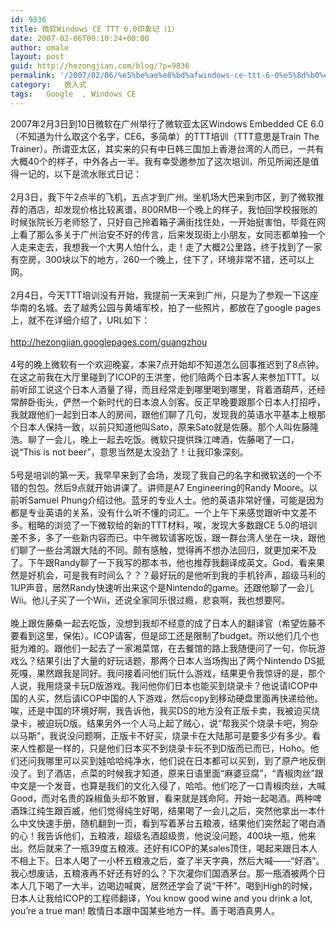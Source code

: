 ```yaml
---
id: 9836
title: 微软Windows CE TTT 6.0印象记（1）
date: 2007-02-06T00:10:24+00:00
author: omale
layout: post
guid: http://hezongjian.com/blog/?p=9836
permalink: '/2007/02/06/%e5%be%ae%e8%bd%afwindows-ce-ttt-6-0%e5%8d%b0%e8%b1%a1%e8%ae%b0%ef%bc%881%ef%bc%89/'
category:   嵌入式  
tags:   Google  , Windows CE
---
```

<meta content="MSHTML 6.00.5730.11" name=GENERATOR>

<body leftMargin=3 topMargin=2>

<div>
  2007年2月3日到10日微软在广州举行了微软亚太区Windows Embedded CE 6.0（不知道为什么取这个名字，CE6，多简单）的TTT培训（TTT意思是Train The Trainer）。所谓亚太区，其实来的只有中日韩三国加上香港台湾的人而已，一共有大概40个的样子，中外各占一半。我有幸受邀参加了这次培训，所见所闻还是值得一记的，以下是流水账式日记：
</div>

<div>
  &nbsp;
</div>

<div>
  2月3日，我下午2点半的飞机，五点才到广州。坐机场大巴来到市区，到了微软推荐的酒店，却发现价格比较离谱，800RMB一个晚上的样子，我怕回学校报账的时候张院长万老师怒了，只好自己拎着箱子满街找住处，一开始挺害怕，毕竟在网上看了那么多关于广州治安不好的传言，后来发现街上小朋友，女同志都单独一个人走来走去，我想我一个大男人怕什么，走！走了大概2公里路，终于找到了一家有空房，300块以下的地方，260一个晚上，住下了，环境非常不错，还可以上网。
</div>

<div>
  &nbsp;
</div>

<div>
  2月4日，今天TTT培训没有开始，我提前一天来到广州，只是为了参观一下这座华南的名城。去了越秀公园与黄埔军校，拍了一些照片，都放在了google pages上，就不在详细介绍了，URL如下：
</div>

<div>
  &nbsp;
</div>

<div>
  <a href="http://hezongjian.googlepages.com/guangzhou">http://hezongjian.googlepages.com/guangzhou</a>
</div>

<div>
  &nbsp;
</div>

<div>
  4号的晚上微软有一个欢迎晚宴，本来7点开始却不知道怎么回事推迟到了8点钟。在这之前我在大厅里碰到了ICOP的王洪奎，他们陪两个日本客人来参加TTT。以前听邱工说这个日本人酒量了得，而且经常走到哪里喝到哪里，背着酒葫芦，还经常醉卧街头，俨然一个新时代的日本浪人剑客。反正早晚要跟那个日本人打招呼，我就跟他们一起到日本人的房间，跟他们聊了几句，发现我的英语水平基本上根那个日本人保持一致，以前只知道他叫Sato，原来Sato就是佐藤。那个人叫佐藤隆浩。聊了一会儿，晚上一起去吃饭。微软只提供珠江啤酒，佐藤喝了一口，说“This is not beer”，意思当然是太没劲了！让我印象深刻。
</div>

<div>
  &nbsp;
</div>

<div>
  5号是培训的第一天，我早早来到了会场，发现了我自己的名字和微软送的一个不错的包包。然后9点就开始讲课了。讲师是A7 Engineering的Randy Moore。以前听Samuel Phung介绍过他。蓝牙的专业人士。他的英语非常好懂，可能是因为都是专业英语的关系，没有什么听不懂的词汇。一个上午下来感觉跟听中文差不多。粗略的浏览了一下微软给的新的TTT材料，唉，发现大多数跟CE 5.0的培训差不多，多了一些新内容而已。中午微软请客吃饭，跟一群台湾人坐在一块，跟他们聊了一些台湾跟大陆的不同。颇有感触，觉得再不想办法回归，就更加来不及了。下午跟Randy聊了一下我写的那本书，他也推荐我翻译成英文。God，看来果然是好机会，可是我有时间么？？？最好玩的是他听到我的手机铃声，超级马利的1UP声音，居然Randy快速听出来这个是Nintendo的game。还跟他聊了一会儿Wii。他儿子买了一个Wii，还说全家同乐很过瘾，悲哀啊，我也想要阿。
</div>

<div>
  &nbsp;
</div>

<div>
  晚上跟佐藤桑一起去吃饭，没想到我却不经意的成了日本人的翻译官（希望佐藤不要看到这里，保佑）。ICOP请客，但是邱工还是限制了budget。所以他们几个也挺为难的。跟他们一起去了一家湘菜馆，在去餐馆的路上我随便问了一句，你玩游戏么？结果引出了大量的好玩话题，那两个日本人当场掏出了两个Nintendo DS抵死嘎，果然跟我是同好。我问接着问他们玩什么游戏，结果更令我惊讶的是，那个人说，我用烧录卡玩D版游戏。我问他你们日本也能买到烧录卡？他说请ICOP中国的人买，然后请ICOP中国的人下游戏，然后copy到移动硬盘里面再快递给他。唉，还是中国的环境好啊，我告诉他，我买DS的地方没有正版卡卖，我被迫买烧录卡，被迫玩D版。结果另外一个人马上起了贼心，说“帮我买个烧录卡吧，狗杂以马斯”，我说没问题啊，正版卡不好买，烧录卡在大陆那可是要多少有多少。看来人性都是一样的，只是他们日本买不到烧录卡玩不到D版而已而已，Hoho。他们还问我哪里可以买到娃哈哈纯净水，他们说在日本都可以买到，到了原产地反倒没了。到了酒店，点菜的时候我才知道，原来日语里面“麻婆豆腐”，“青椒肉丝”跟中文是一个发音，也算是我们的文化入侵了，哈哈。他们吃了一口青椒肉丝，大喊Good，而对名贵的跺椒鱼头却不敢冒，看来就是践命阿。开始一起喝酒。两种啤酒珠江纯生跟百威，他们觉得纯生好喝，结果喝了一会儿之后，突然他拿出一本什么中文快速手册，随机翻到一页，看到写着茅台五粮液，结果他们突然起了喝白酒的心！我告诉他们，五粮液，超级名酒超级贵，他说没问题，400块一瓶，他来出。然后就来了一瓶39度五粮液。还好有ICOP的某sales顶住，喝起来跟日本人不相上下。日本人喝了一小杯五粮液之后，查了半天字典，然后大喊——“好酒”。我心想废话，五粮液再不好还有好的么？下次灌你们国酒茅台。那一瓶酒被两个日本人几下喝了一大半，边喝边喊爽，居然还学会了说“干杯”。喝到High的时候，日本人让我给ICOP的工程师翻译，You know good wine and you drink a lot, you&#8217;re a true man! 敢情日本跟中国某些地方一样。善于喝酒真男人。
</div>

<div>
  &nbsp;
</div>

<div>
  &nbsp;
</div>

<div>
  &nbsp;
</div>

<div>
  &nbsp;
</div>